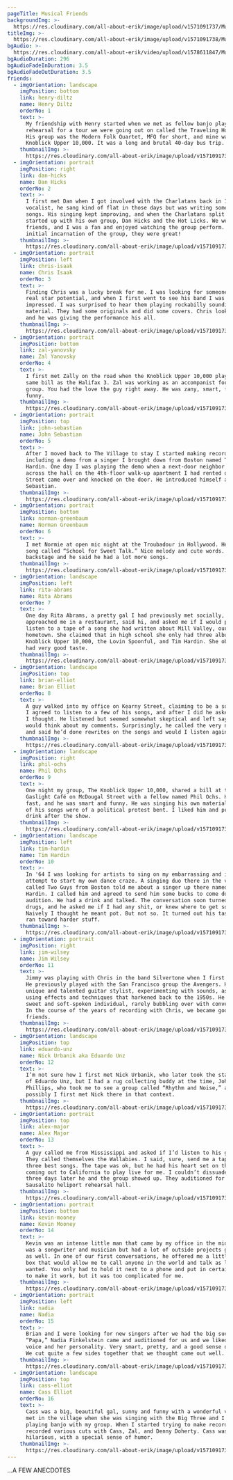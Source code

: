 ```yaml
---
pageTitle: Musical Friends
backgroundImg: >-
  https://res.cloudinary.com/all-about-erik/image/upload/v1571091737/Musical%20Journey/Musical%20Friends/Musical-Friends-groupshot_w8inss.jpg
titleImg: >-
  https://res.cloudinary.com/all-about-erik/image/upload/v1571091738/Musical%20Journey/Musical%20Friends/musical-friends_p2af5b.png
bgAudio: >-
  https://res.cloudinary.com/all-about-erik/video/upload/v1578611847/Musical%20Journey/Musical%20Friends/Japanese_Silky_ixn8ot.mp3
bgAudioDuration: 296
bgAudioFadeInDuration: 3.5
bgAudioFadeOutDuration: 3.5
friends:
  - imgOrientation: landscape
    imgPosition: bottom
    link: henry-diltz
    name: Henry Diltz
    orderNo: 1
    text: >-
      My friendship with Henry started when we met as fellow banjo players at a
      rehearsal for a tour we were going out on called the Traveling Hootenanny.
      His group was the Modern Folk Quartet, MFQ for short, and mine was the
      Knoblick Upper 10,000. It was a long and brutal 40-day bus trip.
    thumbnailImg: >-
      https://res.cloudinary.com/all-about-erik/image/upload/v1571091738/Musical%20Journey/Musical%20Friends/Henry-Diltz-at-a-love-in-sm_rqno51.jpg
  - imgOrientation: portrait
    imgPosition: right
    link: dan-hicks
    name: Dan Hicks
    orderNo: 2
    text: >-
      I first met Dan when I got involved with the Charlatans back in 1965. As a
      vocalist, he sang kind of flat in those days but was writing some great
      songs. His singing kept improving, and when the Charlatans split up, Dan
      started up with his own group, Dan Hicks and the Hot Licks. We were
      friends, and I was a fan and enjoyed watching the group perform. From the
      initial incarnation of the group, they were great!
    thumbnailImg: >-
      https://res.cloudinary.com/all-about-erik/image/upload/v1571091738/Musical%20Journey/Musical%20Friends/Dan-Hicks_pdk5cq.jpg
  - imgOrientation: portrait
    imgPosition: left
    link: chris-isaak
    name: Chris Isaak
    orderNo: 3
    text: >-
      Finding Chris was a lucky break for me. I was looking for someone with
      real star potential, and when I first went to see his band I was
      impressed. I was surprised to hear them playing rockabilly sounding
      material. They had some originals and did some covers. Chris looked great,
      and he was giving the performance his all.
    thumbnailImg: >-
      https://res.cloudinary.com/all-about-erik/image/upload/v1571091737/Musical%20Journey/Musical%20Friends/Chris-Isaak_fu6jdr.jpg
  - imgOrientation: portrait
    imgPosition: bottom
    link: zal-yanovsky
    name: Zal Yanovsky
    orderNo: 4
    text: >-
      I first met Zally on the road when the Knoblick Upper 10,000 played on the
      same bill as the Halifax 3. Zal was working as an accompanist for their
      group. You had the love the guy right away. He was zany, smart, fast, and
      funny.
    thumbnailImg: >-
      https://res.cloudinary.com/all-about-erik/image/upload/v1571091737/Musical%20Journey/Musical%20Friends/Zal-Yanovsky_mv5am4.jpg
  - imgOrientation: portrait
    imgPosition: top
    link: john-sebastian
    name: John Sebastian
    orderNo: 5
    text: >-
      After I moved back to The Village to stay I started making records,
      including a demo from a singer I brought down from Boston named Tim
      Hardin. One day I was playing the demo when a next-door neighbor from
      across the hall on the 4th-floor walk-up apartment I had rented on Prince
      Street came over and knocked on the door. He introduced himself as John
      Sebastian.
    thumbnailImg: >-
      https://res.cloudinary.com/all-about-erik/image/upload/v1571091738/Musical%20Journey/Musical%20Friends/John-Sebastian_dcpu5o.jpg
  - imgOrientation: portrait
    imgPosition: bottom
    link: norman-greenbaum
    name: Norman Greenbaum
    orderNo: 6
    text: >-
      I met Normie at open mic night at the Troubadour in Hollywood. He sang a
      song called “School for Sweet Talk.” Nice melody and cute words. We talked
      backstage and he said he had a lot more songs.
    thumbnailImg: >-
      https://res.cloudinary.com/all-about-erik/image/upload/v1571091738/Musical%20Journey/Musical%20Friends/Norman-Greenbaum_phdhkw.jpg
  - imgOrientation: landscape
    imgPosition: left
    link: rita-abrams
    name: Rita Abrams
    orderNo: 7
    text: >-
      One day Rita Abrams, a pretty gal I had previously met socially,
      approached me in a restaurant, said hi, and asked me if I would please to
      listen to a tape of a song she had written about Mill Valley, our
      hometown. She claimed that in high school she only had three albums, the
      Knoblick Upper 10,000, the Lovin Spoonful, and Tim Hardin. She obviously
      had very good taste.
    thumbnailImg: >-
      https://res.cloudinary.com/all-about-erik/image/upload/v1571091738/Musical%20Journey/Musical%20Friends/Rita-Abrams-piano_wwiysk.jpg
  - imgOrientation: landscape
    imgPosition: top
    link: brian-elliot
    name: Brian Elliot
    orderNo: 8
    text: >-
      A guy walked into my office on Kearny Street, claiming to be a songwriter.
      I agreed to listen to a few of his songs, and after I did he asked me what
      I thought. He listened but seemed somewhat skeptical and left saying he
      would think about my comments. Surprisingly, he called the very next day
      and said he’d done rewrites on the songs and would I listen again?
    thumbnailImg: >-
      https://res.cloudinary.com/all-about-erik/image/upload/v1571091738/Musical%20Journey/Musical%20Friends/Brian-Elliot_f705gw.jpg
  - imgOrientation: landscape
    imgPosition: right
    link: phil-ochs
    name: Phil Ochs
    orderNo: 9
    text: >-
      One night my group, The Knoblick Upper 10,000, shared a bill at the
      Gaslight Café on McDougal Street with a fellow named Phil Ochs. He talked
      fast, and he was smart and funny. He was singing his own material and most
      of his songs were of a political protest bent. I liked him and proposed a
      drink after the show.
    thumbnailImg: >-
      https://res.cloudinary.com/all-about-erik/image/upload/v1571091737/Musical%20Journey/Musical%20Friends/Phil-Ochs_sp4w75.jpg
  - imgOrientation: landscape
    imgPosition: left
    link: tim-hardin
    name: Tim Hardin
    orderNo: 10
    text: >-
      In '64 I was looking for artists to sing on my embarrassing and ill-fated
      attempt to start my own dance craze. A singing duo there in the village
      called Two Guys from Boston told me about a singer up there named Tim
      Hardin. I called him and agreed to send him some bucks to come down and
      audition. We had a drink and talked. The conversation soon turned to
      drugs, and he asked me if I had any shit, or knew where to get some.
      Naively I thought he meant pot. But not so. It turned out his tastes also
      ran toward harder stuff.
    thumbnailImg: >-
      https://res.cloudinary.com/all-about-erik/image/upload/v1571091737/Musical%20Journey/Musical%20Friends/Tim-Hardin_mdxu9o.jpg
  - imgOrientation: portrait
    imgPosition: right
    link: jim-wilsey
    name: Jim Wilsey
    orderNo: 11
    text: >-
      Jimmy was playing with Chris in the band Silvertone when I first met him.
      He previously played with the San Francisco group the Avengers. He was a
      unique and talented guitar stylist, experimenting with sounds, as well as
      using effects and techniques that harkened back to the 1950s. He was a
      sweet and soft-spoken individual, rarely bubbling over with conversation.
      In the course of the years of recording with Chris, we became good
      friends.
    thumbnailImg: >-
      https://res.cloudinary.com/all-about-erik/image/upload/v1571091737/Musical%20Journey/Musical%20Friends/Jim-Wilsey_evft51.jpg
  - imgOrientation: landscape
    imgPosition: top
    link: eduardo-unz
    name: Nick Urbanik aka Eduardo Unz
    orderNo: 12
    text: >-
      I’m not sure how I first met Nick Urbanik, who later took the stage name
      of Eduardo Unz, but I had a rug collecting buddy at the time, John
      Phillips, who took me to see a group called “Rhythm and Noise,” and quite
      possibly I first met Nick there in that context.
    thumbnailImg: >-
      https://res.cloudinary.com/all-about-erik/image/upload/v1571091737/Musical%20Journey/Musical%20Friends/Nick-Urbanik_dl0uas.jpg
  - imgOrientation: portrait
    imgPosition: top
    link: alex-major
    name: Alex Major
    orderNo: 13
    text: >-
      A guy called me from Mississippi and asked if I’d listen to his group.
      They called themselves the Wallabies. I said, sure, send me a tape of your
      three best songs. The tape was ok, but he had his heart set on the band
      coming out to California to play live for me. I couldn’t dissuade him, and
      three days later he and the group showed up. They auditioned for me at our
      Sausalito heliport rehearsal hall.
    thumbnailImg: >-
      https://res.cloudinary.com/all-about-erik/image/upload/v1571091737/Musical%20Journey/Musical%20Friends/Alex-Major_ftv9vb.jpg
  - imgOrientation: portrait
    imgPosition: bottom
    link: kevin-mooney
    name: Kevin Mooney
    orderNo: 14
    text: >-
      Kevin was an intense little man that came by my office in the mid-70s. He
      was a songwriter and musician but had a lot of outside projects going on
      as well. In one of our first conversations, he offered me a little black
      box that would allow me to call anyone in the world and talk as long as I
      wanted. You only had to hold it next to a phone and put in certain codes
      to make it work, but it was too complicated for me.
    thumbnailImg: >-
      https://res.cloudinary.com/all-about-erik/image/upload/v1571091737/Musical%20Journey/Musical%20Friends/Kevin-Mooney_driip9.jpg
  - imgOrientation: portrait
    imgPosition: left
    link: nadia
    name: Nadia
    orderNo: 15
    text: >-
      Brian and I were looking for new singers after we had the big success with
      “Papa,” Nadia Finkelstein came and auditioned for us and we liked both her
      voice and her personality. Very smart, pretty, and a good sense of humor.
      We cut quite a few sides together that we thought came out well.
    thumbnailImg: >-
      https://res.cloudinary.com/all-about-erik/image/upload/v1571091737/Musical%20Journey/Musical%20Friends/Nadia_ahc98p.jpg
  - imgOrientation: landscape
    imgPosition: top
    link: cass-elliot
    name: Cass Elliot
    orderNo: 16
    text: >-
      Cass was a big, beautiful gal, sunny and funny with a wonderful voice. We
      met in the village when she was singing with the Big Three and I was
      playing banjo with my group. When I started trying to make records I had
      recorded various cuts with Cass, Zal, and Denny Doherty. Cass was
      hilarious, with a special sense of humor.
    thumbnailImg: >-
      https://res.cloudinary.com/all-about-erik/image/upload/v1571091737/Musical%20Journey/Musical%20Friends/Cass-Elliot-bed_fnnrqd.jpg
---
```

...A FEW ANECDOTES
